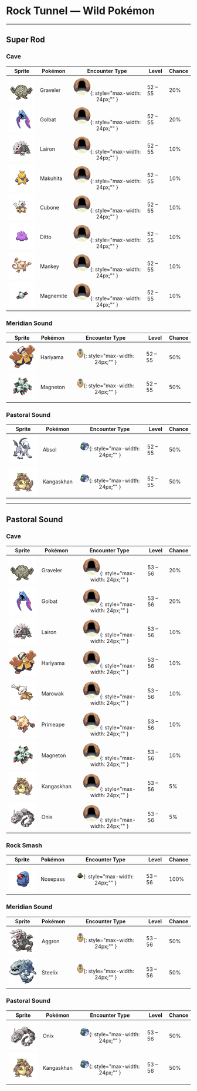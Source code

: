 # Rock Tunnel — Wild Pokémon

---

## Super Rod

### Cave

| Sprite | Pokémon | Encounter Type | Level | Chance |
|:------:|---------|:--------------:|-------|--------|
| ![Graveler](../../assets/sprites/graveler/front.gif "Graveler") | Graveler | ![Cave](../../assets/encounter_types/cave.png "Cave"){: style="max-width: 24px;"" } | 52 – 55 | 20% |
| ![Golbat](../../assets/sprites/golbat/front.gif "Golbat") | Golbat | ![Cave](../../assets/encounter_types/cave.png "Cave"){: style="max-width: 24px;"" } | 52 – 55 | 20% |
| ![Lairon](../../assets/sprites/lairon/front.gif "Lairon") | Lairon | ![Cave](../../assets/encounter_types/cave.png "Cave"){: style="max-width: 24px;"" } | 52 – 55 | 10% |
| ![Makuhita](../../assets/sprites/makuhita/front.gif "Makuhita") | Makuhita | ![Cave](../../assets/encounter_types/cave.png "Cave"){: style="max-width: 24px;"" } | 52 – 55 | 10% |
| ![Cubone](../../assets/sprites/cubone/front.gif "Cubone") | Cubone | ![Cave](../../assets/encounter_types/cave.png "Cave"){: style="max-width: 24px;"" } | 52 – 55 | 10% |
| ![Ditto](../../assets/sprites/ditto/front.gif "Ditto") | Ditto | ![Cave](../../assets/encounter_types/cave.png "Cave"){: style="max-width: 24px;"" } | 52 – 55 | 10% |
| ![Mankey](../../assets/sprites/mankey/front.gif "Mankey") | Mankey | ![Cave](../../assets/encounter_types/cave.png "Cave"){: style="max-width: 24px;"" } | 52 – 55 | 10% |
| ![Magnemite](../../assets/sprites/magnemite/front.gif "Magnemite") | Magnemite | ![Cave](../../assets/encounter_types/cave.png "Cave"){: style="max-width: 24px;"" } | 52 – 55 | 10% |

### Meridian Sound

| Sprite | Pokémon | Encounter Type | Level | Chance |
|:------:|---------|:--------------:|-------|--------|
| ![Hariyama](../../assets/sprites/hariyama/front.gif "Hariyama") | Hariyama | ![Meridian Sound](../../assets/encounter_types/meridian_sound.png "Meridian Sound"){: style="max-width: 24px;"" } | 52 – 55 | 50% |
| ![Magneton](../../assets/sprites/magneton/front.gif "Magneton") | Magneton | ![Meridian Sound](../../assets/encounter_types/meridian_sound.png "Meridian Sound"){: style="max-width: 24px;"" } | 52 – 55 | 50% |

### Pastoral Sound

| Sprite | Pokémon | Encounter Type | Level | Chance |
|:------:|---------|:--------------:|-------|--------|
| ![Absol](../../assets/sprites/absol/front.gif "Absol") | Absol | ![Pastoral Sound](../../assets/encounter_types/pastoral_sound.png "Pastoral Sound"){: style="max-width: 24px;"" } | 52 – 55 | 50% |
| ![Kangaskhan](../../assets/sprites/kangaskhan/front.gif "Kangaskhan") | Kangaskhan | ![Pastoral Sound](../../assets/encounter_types/pastoral_sound.png "Pastoral Sound"){: style="max-width: 24px;"" } | 52 – 55 | 50% |

---

## Pastoral Sound

### Cave

| Sprite | Pokémon | Encounter Type | Level | Chance |
|:------:|---------|:--------------:|-------|--------|
| ![Graveler](../../assets/sprites/graveler/front.gif "Graveler") | Graveler | ![Cave](../../assets/encounter_types/cave.png "Cave"){: style="max-width: 24px;"" } | 53 – 56 | 20% |
| ![Golbat](../../assets/sprites/golbat/front.gif "Golbat") | Golbat | ![Cave](../../assets/encounter_types/cave.png "Cave"){: style="max-width: 24px;"" } | 53 – 56 | 20% |
| ![Lairon](../../assets/sprites/lairon/front.gif "Lairon") | Lairon | ![Cave](../../assets/encounter_types/cave.png "Cave"){: style="max-width: 24px;"" } | 53 – 56 | 10% |
| ![Hariyama](../../assets/sprites/hariyama/front.gif "Hariyama") | Hariyama | ![Cave](../../assets/encounter_types/cave.png "Cave"){: style="max-width: 24px;"" } | 53 – 56 | 10% |
| ![Marowak](../../assets/sprites/marowak/front.gif "Marowak") | Marowak | ![Cave](../../assets/encounter_types/cave.png "Cave"){: style="max-width: 24px;"" } | 53 – 56 | 10% |
| ![Primeape](../../assets/sprites/primeape/front.gif "Primeape") | Primeape | ![Cave](../../assets/encounter_types/cave.png "Cave"){: style="max-width: 24px;"" } | 53 – 56 | 10% |
| ![Magneton](../../assets/sprites/magneton/front.gif "Magneton") | Magneton | ![Cave](../../assets/encounter_types/cave.png "Cave"){: style="max-width: 24px;"" } | 53 – 56 | 10% |
| ![Kangaskhan](../../assets/sprites/kangaskhan/front.gif "Kangaskhan") | Kangaskhan | ![Cave](../../assets/encounter_types/cave.png "Cave"){: style="max-width: 24px;"" } | 53 – 56 | 5% |
| ![Onix](../../assets/sprites/onix/front.gif "Onix") | Onix | ![Cave](../../assets/encounter_types/cave.png "Cave"){: style="max-width: 24px;"" } | 53 – 56 | 5% |

### Rock Smash

| Sprite | Pokémon | Encounter Type | Level | Chance |
|:------:|---------|:--------------:|-------|--------|
| ![Nosepass](../../assets/sprites/nosepass/front.gif "Nosepass") | Nosepass | ![Rock Smash](../../assets/encounter_types/rock_smash.png "Rock Smash"){: style="max-width: 24px;"" } | 53 – 56 | 100% |

### Meridian Sound

| Sprite | Pokémon | Encounter Type | Level | Chance |
|:------:|---------|:--------------:|-------|--------|
| ![Aggron](../../assets/sprites/aggron/front.gif "Aggron") | Aggron | ![Meridian Sound](../../assets/encounter_types/meridian_sound.png "Meridian Sound"){: style="max-width: 24px;"" } | 53 – 56 | 50% |
| ![Steelix](../../assets/sprites/steelix/front.gif "Steelix") | Steelix | ![Meridian Sound](../../assets/encounter_types/meridian_sound.png "Meridian Sound"){: style="max-width: 24px;"" } | 53 – 56 | 50% |

### Pastoral Sound

| Sprite | Pokémon | Encounter Type | Level | Chance |
|:------:|---------|:--------------:|-------|--------|
| ![Onix](../../assets/sprites/onix/front.gif "Onix") | Onix | ![Pastoral Sound](../../assets/encounter_types/pastoral_sound.png "Pastoral Sound"){: style="max-width: 24px;"" } | 53 – 56 | 50% |
| ![Kangaskhan](../../assets/sprites/kangaskhan/front.gif "Kangaskhan") | Kangaskhan | ![Pastoral Sound](../../assets/encounter_types/pastoral_sound.png "Pastoral Sound"){: style="max-width: 24px;"" } | 53 – 56 | 50% |

